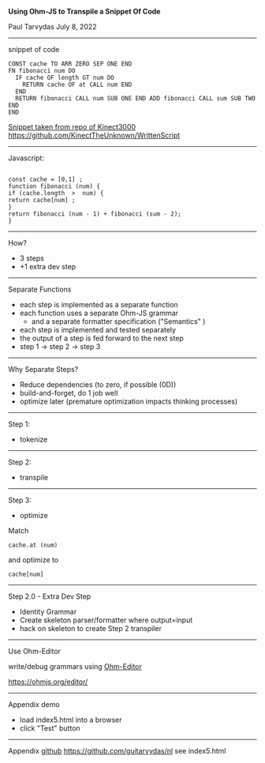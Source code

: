
**Using Ohm-JS to Transpile a Snippet Of Code**

Paul Tarvydas
July 8, 2022

---
snippet of code
```
CONST cache TO ARR ZERO SEP ONE END
FN fibonacci num DO
  IF cache OF length GT num DO
    RETURN cache OF at CALL num END
  END
  RETURN fibonacci CALL num SUB ONE END ADD fibonacci CALL sum SUB TWO END
END
```

[Snippet taken from repo of Kinect3000](https://github.com/KinectTheUnknown/WrittenScript)
https://github.com/KinectTheUnknown/WrittenScript

---
Javascript:
```

const cache = [0,1] ;
function fibonacci (num) {
if (cache.length  >  num) {
return cache[num] ;
}
return fibonacci (num - 1) + fibonacci (sum - 2);
}
```
---
How?
- 3 steps 
- +1 extra dev step
---
Separate Functions

- each step is implemented as a separate function
- each function uses a separate Ohm-JS grammar
	- and a separate formatter specification ("Semantics" )
- each step is implemented and tested separately
- the output of a step is fed forward to the next step
- step 1 -> step 2 -> step 3

---
Why Separate Steps?

- Reduce dependencies (to zero, if possible (0D))
- build-and-forget, do 1 job well
- optimize later (premature optimization impacts thinking processes)

---
Step 1:
- tokenize
---
Step 2:
- transpile
---
Step 3:
- optimize

Match 
```
cache.at (num)
```
and optimize to 
```
cache[num]
```

---

Step 2.0 - Extra Dev Step
- Identity Grammar
- Create skeleton parser/formatter where output=input
- hack on skeleton to create Step 2 transpiler

---
Use Ohm-Editor

write/debug grammars using [Ohm-Editor](https://ohmjs.org/editor/)

https://ohmjs.org/editor/

---
Appendix demo
- load index5.html into a browser
- click "Test" button 
---

Appendix 
[github](https://github.com/guitarvydas/nl)
https://github.com/guitarvydas/nl
see index5.html
